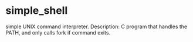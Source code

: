 # simple_shell
simple UNIX command interpreter.
Description: C program that handles  the PATH, and only calls fork if command exits.
